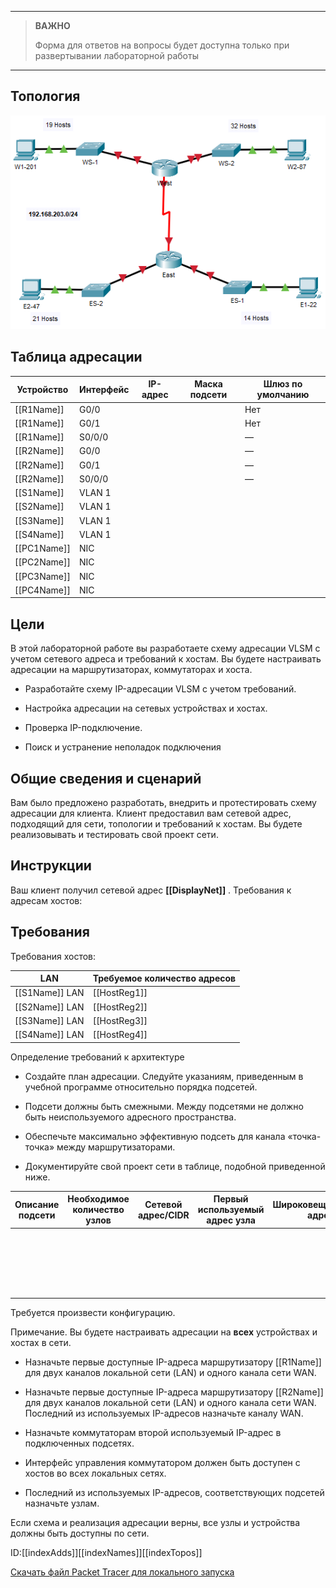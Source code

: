 
---

> **ВАЖНО**
> 
> Форма для ответов на вопросы будет доступна только при развертывании лабораторной работы 

---

## Топология

![](./assets/topology.png)

## Таблица адресации

| Устройство      | Интерфейс | IP-адрес | Маска подсети | Шлюз по умолчанию |
|-----------------|-----------|----------|---------------|-------------------|
| \[\[R1Name\]\]  | G0/0      |          |               | Нет               |
| \[\[R1Name\]\]  | G0/1      |          |               | Нет               |
| \[\[R1Name\]\]  | S0/0/0    |          |               | —                 |
| \[\[R2Name\]\]  | G0/0      |          |               | —                 |
| \[\[R2Name\]\]  | G0/1      |          |               | —                 |
| \[\[R2Name\]\]  | S0/0/0    |          |               | —                 |
| \[\[S1Name\]\]  | VLAN 1    |          |               |                   |
| \[\[S2Name\]\]  | VLAN 1    |          |               |                   |
| \[\[S3Name\]\]  | VLAN 1    |          |               |                   |
| \[\[S4Name\]\]  | VLAN 1    |          |               |                   |
| \[\[PC1Name\]\] | NIC       |          |               |                   |
| \[\[PC2Name\]\] | NIC       |          |               |                   |
| \[\[PC3Name\]\] | NIC       |          |               |                   |
| \[\[PC4Name\]\] | NIC       |          |               |                   |

## Цели

В этой лабораторной работе вы разработаете схему адресации VLSM с учетом сетевого адреса и требований к хостам. Вы будете настраивать адресации на маршрутизаторах, коммутаторах и хоста.

-   Разработайте схему IP-адресации VLSM с учетом требований.

-   Настройка адресации на сетевых устройствах и хостах.

-   Проверка IP-подключение.

-   Поиск и устранение неполадок подключения

## Общие сведения и сценарий

Вам было предложено разработать, внедрить и протестировать схему адресации для клиента. Клиент предоставил вам сетевой адрес, подходящий для сети, топологии и требований к хостам. Вы будете реализовывать и тестировать свой проект сети.

## Инструкции

Ваш клиент получил сетевой адрес **\[\[DisplayNet\]\]** . Требования к адресам хостов:

## Требования

Требования хостов:

| LAN                | Требуемое количество адресов |
|--------------------|------------------------------|
| \[\[S1Name\]\] LAN | \[\[HostReg1\]\]             |
| \[\[S2Name\]\] LAN | \[\[HostReg2\]\]             |
| \[\[S3Name\]\] LAN | \[\[HostReg3\]\]             |
| \[\[S4Name\]\] LAN | \[\[HostReg4\]\]             |

Определение требований к архитектуре

-   Создайте план адресации. Следуйте указаниям, приведенным в учебной программе относительно порядка подсетей.

-   Подсети должны быть смежными. Между подсетями не должно быть неиспользуемого адресного пространства.

-   Обеспечьте максимально эффективную подсеть для канала «точка-точка» между маршрутизаторами.

-   Документируйте свой проект сети в таблице, подобной приведенной ниже.

| Описание подсети | Необходимое количество узлов | Сетевой адрес/CIDR | Первый используемый адрес узла | Широковещательный адрес |
|------------------|------------------------------|--------------------|--------------------------------|-------------------------|
| &nbsp;           |                              |                    |                                |                         |
| &nbsp;           |                              |                    |                                |                         |
| &nbsp;           |                              |                    |                                |                         |
| &nbsp;           |                              |                    |                                |                         |
| &nbsp;           |                              |                    |                                |                         |

Требуется произвести конфигурацию.

Примечание. Вы будете настраивать адресации на **всех** устройствах и хостах в сети.

-   Назначьте первые доступные IP-адреса маршрутизатору \[\[R1Name\]\] для двух каналов локальной сети (LAN) и одного канала сети WAN.

-   Назначьте первые доступные IP-адреса маршрутизатору \[\[R2Name\]\] для двух каналов локальной сети (LAN) и одного канала сети WAN. Последний из используемых IP-адресов назначьте каналу WAN.

-   Назначьте коммутаторам второй используемый IP-адрес в подключенных подсетях.

-   Интерфейс управления коммутатором должен быть доступен с хостов во всех локальных сетях.

-   Последний из используемых IP-адресов, соответствующих подсетей назначьте узлам.

Если схема и реализация адресации верны, все узлы и устройства должны быть доступны по сети.

ID:\[\[indexAdds\]\]\[\[indexNames\]\]\[\[indexTopos\]\]

[Скачать файл Packet Tracer для локального запуска](./assets/11.10.1-lab.pka)
